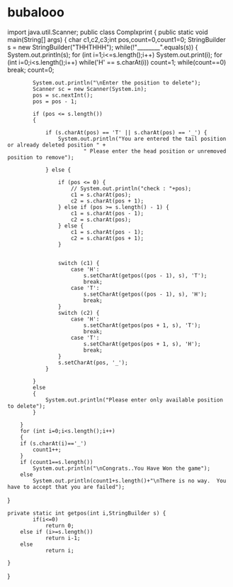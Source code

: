 # bubalooo
import java.util.Scanner;
public class Complxprint {
public static void main(String[] args)
{
      char c1,c2,c3;int pos,count=0,count1=0;
        StringBuilder s = new StringBuilder("THHTHHH");
        while(!"________".equals(s)) {
            System.out.println(s);
            for (int i=1;i<=s.length();i++)
                System.out.print(i);
            for (int i=0;i<s.length();i++)
                while('H' == s.charAt(i))
                    count=1;
            while(count==0)
                break;
            count=0;

            System.out.println("\nEnter the position to delete");
            Scanner sc = new Scanner(System.in);
            pos = sc.nextInt();
            pos = pos - 1;

            if (pos <= s.length())
            {

                if (s.charAt(pos) == 'T' || s.charAt(pos) == '_') {
                    System.out.println("You are entered the tail position or already deleted position " +
                            " Please enter the head position or unremoved position to remove");

                } else {

                    if (pos <= 0) {
                        // System.out.println("check : "+pos);
                        c1 = s.charAt(pos);
                        c2 = s.charAt(pos + 1);
                    } else if (pos >= s.length() - 1) {
                        c1 = s.charAt(pos - 1);
                        c2 = s.charAt(pos);
                    } else {
                        c1 = s.charAt(pos - 1);
                        c2 = s.charAt(pos + 1);
                    }


                    switch (c1) {
                        case 'H':
                            s.setCharAt(getpos((pos - 1), s), 'T');
                            break;
                        case 'T':
                            s.setCharAt(getpos((pos - 1), s), 'H');
                            break;
                    }
                    switch (c2) {
                        case 'H':
                            s.setCharAt(getpos(pos + 1, s), 'T');
                            break;
                        case 'T':
                            s.setCharAt(getpos(pos + 1, s), 'H');
                            break;
                    }
                    s.setCharAt(pos, '_');
                }

            }
            else
            {
                System.out.println("Please enter only available position to delete");
            }

        }
        for (int i=0;i<s.length();i++)
        {
        if (s.charAt(i)=='_')
            count1++;
        }
        if (count1==s.length())
            System.out.println("\nCongrats..You Have Won the game");
        else
            System.out.println(count1+s.length()+"\nThere is no way.  You have to accept that you are failed");

}


    private static int getpos(int i,StringBuilder s) {
            if(i<=0)
                return 0;
        else if (i>=s.length())
                return i-1;
        else
                return i;

    }
} 
